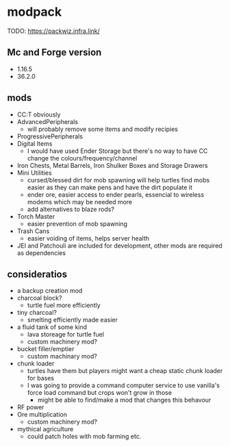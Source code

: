 # modpack

TODO: https://packwiz.infra.link/

## Mc and Forge version

* 1.16.5
* 36.2.0

## mods

* CC:T obviously
* AdvancedPeripherals
  * will probably remove some items and modify recipies
* ProgressivePeripherals
* Digital Items
  * I would have used Ender Storage but there's no way to have CC change the colours/frequency/channel
* Iron Chests, Metal Barrels, Iron Shulker Boxes and Storage Drawers
* Mini Utilities
  * cursed/blessed dirt for mob spawning will help turtles find mobs easier as they can make pens and have the dirt populate it
  * ender ore, easier access to ender pearls, essencial to wireless modems which may be needed more
  * add alternatives to blaze rods?
* Torch Master
  * easier prevention of mob spawning
* Trash Cans
  * easier voiding of items, helps server health
* JEI and Patchouli are included for development, other mods are required as dependencies

## consideratios

* a backup creation mod
* charcoal block?
  * turtle fuel more efficiently
* tiny charcoal?
  * smelting efficiently made easier
* a fluid tank of some kind
  * lava storeage for turtle fuel
  * custom machinery mod?
* bucket filler/emptier
  * custom machinary mod?
* chunk loader
  * turtles have them but players might want a cheap static chunk loader for bases
  * I was going to provide a command computer service to use vanilla's force load command but crops won't grow in those
    * might be able to find/make a mod that changes this behavour
* RF power
* Ore multiplication
  * custom machinery mod?
* mythical agriculture
  * could patch holes with mob farming etc.
